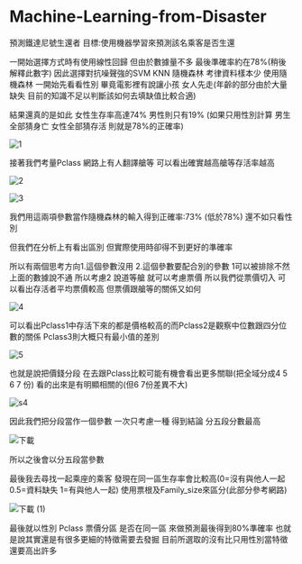 # Machine-Learning-from-Disaster

預測鐵達尼號生還者
目標:使用機器學習來預測該名乘客是否生還

一開始選擇方式時有使用線性回歸 但由於數據量不多 最後準確率約在78%(稍後解釋此數字)
因此選擇對抗噪聲強的SVM KNN 隨機森林 考律資料樣本少 使用隨機森林
一開始先看看性別 畢竟電影裡有說讓小孩 女人先走(年齡的部分由於大量缺失 目前的知識不足以判斷該如何去填缺值比較合適)

結果還真的是如此 女性生存率高達74% 男性則只有19% (如果只用性別計算 男生全部猜身亡 女性全部猜存活 則就是78%的正確率)

![1](https://user-images.githubusercontent.com/49279418/106144555-4e8d8280-61af-11eb-9471-57e97d2055fb.png)

接著我們考量Pclass 網路上有人翻譯艙等 可以看出確實越高艙等存活率越高

![2](https://user-images.githubusercontent.com/49279418/106144829-b643cd80-61af-11eb-9767-288e918bb866.png)

![3](https://user-images.githubusercontent.com/49279418/106146219-6239e880-61b1-11eb-8ffd-d6fbe341151b.png)

我們用這兩項參數當作隨機森林的輸入得到正確率:73% (低於78%) 還不如只看性別

但我們在分析上有看出區別 但實際使用時卻得不到更好的準確率

所以有兩個思考方向1.這個參數沒用 2.這個參數要配合別的參數 1可以被排除不然上面的數據說不通
所以考慮2 說道等艙 就可以考慮票價 所以我們從票價切入 可以看出存活者平均票價較高 但票價跟艙等的關係又如何

![4](https://user-images.githubusercontent.com/49279418/106147162-80ecaf00-61b2-11eb-889c-10d01907cbf7.png)

可以看出Pclass1中存活下來的都是價格較高的而Pclass2是觀察中位數跟四分位數的關係 Pclass3則大概只有最小值的差別

![5](https://user-images.githubusercontent.com/49279418/106147294-a679b880-61b2-11eb-8df6-bb09d07ee8e3.png)

也就是說把價錢分段 在去跟Pclass比較可能有機會看出更多關聯(把全域分成4 5 6 7 份) 看的出來是有明顯相關的(但6 7份差異不大) 

![s4](https://user-images.githubusercontent.com/49279418/106148703-569bf100-61b4-11eb-8d79-872787c6450e.png)

因此我們把分段當作一個參數 一次只考慮一種 得到結論 分五段分數最高

![下載](https://user-images.githubusercontent.com/49279418/106149438-3caede00-61b5-11eb-8bc0-a6612f592d8e.png)

所以之後會以分五段當參數

最後我去尋找一起乘座的乘客 發現在同一區生存率會比較高(0=沒有與他人一起 0.5=資料缺失 1=有與他人一起) 使用票根及Family_size來區分(此部分參考網路)

![下載 (1)](https://user-images.githubusercontent.com/49279418/106149802-a0d1a200-61b5-11eb-8fee-0d8accc8141a.png)

最後就以性別 Pclass 票價分區 是否在同一區 來做預測最後得到80%準確率 也就是說其實還是有很多更細的特徵需要去發掘 目前所選取的沒有比只用性別當特徵還要高出許多

